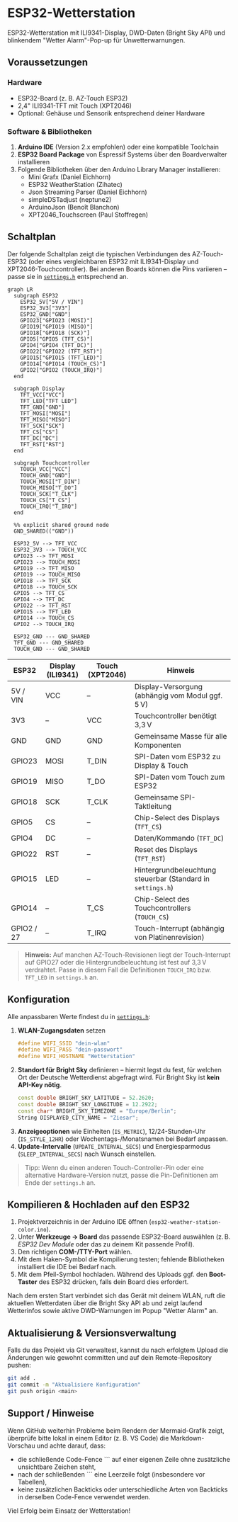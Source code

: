 # ESP32-Wetterstation

ESP32-Wetterstation mit ILI9341-Display, DWD-Daten (Bright Sky API) und blinkendem "Wetter Alarm"-Pop-up für Unwetterwarnungen.

## Voraussetzungen

### Hardware
- ESP32-Board (z. B. AZ-Touch ESP32)
- 2,4" ILI9341-TFT mit Touch (XPT2046)
- Optional: Gehäuse und Sensorik entsprechend deiner Hardware

### Software & Bibliotheken
1. **Arduino IDE** (Version 2.x empfohlen) oder eine kompatible Toolchain  
2. **ESP32 Board Package** von Espressif Systems über den Boardverwalter installieren  
3. Folgende Bibliotheken über den Arduino Library Manager installieren:
   - Mini Grafx (Daniel Eichhorn)
   - ESP32 WeatherStation (Zihatec)
   - Json Streaming Parser (Daniel Eichhorn)
   - simpleDSTadjust (neptune2)
   - ArduinoJson (Benoît Blanchon)
   - XPT2046_Touchscreen (Paul Stoffregen)

## Schaltplan
Der folgende Schaltplan zeigt die typischen Verbindungen des AZ-Touch-ESP32 (oder eines vergleichbaren ESP32 mit ILI9341-Display
und XPT2046-Touchcontroller). Bei anderen Boards können die Pins variieren – passe sie in [`settings.h`](settings.h) entsprechend
an.

```mermaid
graph LR
  subgraph ESP32
    ESP32_5V["5V / VIN"]
    ESP32_3V3["3V3"]
    ESP32_GND["GND"]
    GPIO23["GPIO23 (MOSI)"]
    GPIO19["GPIO19 (MISO)"]
    GPIO18["GPIO18 (SCK)"]
    GPIO5["GPIO5 (TFT_CS)"]
    GPIO4["GPIO4 (TFT_DC)"]
    GPIO22["GPIO22 (TFT_RST)"]
    GPIO15["GPIO15 (TFT_LED)"]
    GPIO14["GPIO14 (TOUCH_CS)"]
    GPIO2["GPIO2 (TOUCH_IRQ)"]
  end

  subgraph Display
    TFT_VCC["VCC"]
    TFT_LED["TFT LED"]
    TFT_GND["GND"]
    TFT_MOSI["MOSI"]
    TFT_MISO["MISO"]
    TFT_SCK["SCK"]
    TFT_CS["CS"]
    TFT_DC["DC"]
    TFT_RST["RST"]
  end

  subgraph Touchcontroller
    TOUCH_VCC["VCC"]
    TOUCH_GND["GND"]
    TOUCH_MOSI["T_DIN"]
    TOUCH_MISO["T_DO"]
    TOUCH_SCK["T_CLK"]
    TOUCH_CS["T_CS"]
    TOUCH_IRQ["T_IRQ"]
  end

  %% explicit shared ground node
  GND_SHARED(("GND"))

  ESP32_5V --> TFT_VCC
  ESP32_3V3 --> TOUCH_VCC
  GPIO23 --> TFT_MOSI
  GPIO23 --> TOUCH_MOSI
  GPIO19 --> TFT_MISO
  GPIO19 --> TOUCH_MISO
  GPIO18 --> TFT_SCK
  GPIO18 --> TOUCH_SCK
  GPIO5 --> TFT_CS
  GPIO4 --> TFT_DC
  GPIO22 --> TFT_RST
  GPIO15 --> TFT_LED
  GPIO14 --> TOUCH_CS
  GPIO2 --> TOUCH_IRQ

  ESP32_GND --- GND_SHARED
  TFT_GND --- GND_SHARED
  TOUCH_GND --- GND_SHARED
```

| ESP32 | Display (ILI9341) | Touch (XPT2046) | Hinweis |
|-------|-------------------|-----------------|---------|
| 5V / VIN | VCC | – | Display-Versorgung (abhängig vom Modul ggf. 5 V) |
| 3V3 | – | VCC | Touchcontroller benötigt 3,3 V |
| GND | GND | GND | Gemeinsame Masse für alle Komponenten |
| GPIO23 | MOSI | T_DIN | SPI-Daten vom ESP32 zu Display & Touch |
| GPIO19 | MISO | T_DO | SPI-Daten vom Touch zum ESP32 |
| GPIO18 | SCK | T_CLK | Gemeinsame SPI-Taktleitung |
| GPIO5 | CS | – | Chip-Select des Displays (`TFT_CS`) |
| GPIO4 | DC | – | Daten/Kommando (`TFT_DC`) |
| GPIO22 | RST | – | Reset des Displays (`TFT_RST`) |
| GPIO15 | LED | – | Hintergrundbeleuchtung steuerbar (Standard in `settings.h`) |
| GPIO14 | – | T_CS | Chip-Select des Touchcontrollers (`TOUCH_CS`) |
| GPIO2 / 27 | – | T_IRQ | Touch-Interrupt (abhängig von Platinenrevision) |

> **Hinweis:** Auf manchen AZ-Touch-Revisionen liegt der Touch-Interrupt auf GPIO27 oder die Hintergrundbeleuchtung ist fest auf
> 3,3 V verdrahtet. Passe in diesem Fall die Definitionen `TOUCH_IRQ` bzw. `TFT_LED` in `settings.h` an.

## Konfiguration
Alle anpassbaren Werte findest du in [`settings.h`](settings.h):

1. **WLAN-Zugangsdaten** setzen
   ```cpp
   #define WIFI_SSID "dein-wlan"
   #define WIFI_PASS "dein-passwort"
   #define WIFI_HOSTNAME "Wetterstation"
   ```
2. **Standort für Bright Sky** definieren – hiermit legst du fest, für welchen Ort der Deutsche Wetterdienst abgefragt wird. Für Bright Sky ist **kein API-Key nötig**.
   ```cpp
   const double BRIGHT_SKY_LATITUDE = 52.2620;
   const double BRIGHT_SKY_LONGITUDE = 12.2922;
   const char* BRIGHT_SKY_TIMEZONE = "Europe/Berlin";
   String DISPLAYED_CITY_NAME = "Ziesar";
   ```
3. **Anzeigeoptionen** wie Einheiten (`IS_METRIC`), 12/24-Stunden-Uhr (`IS_STYLE_12HR`) oder Wochentags-/Monatsnamen bei Bedarf anpassen.
4. **Update-Intervalle** (`UPDATE_INTERVAL_SECS`) und Energiesparmodus (`SLEEP_INTERVAL_SECS`) nach Wunsch einstellen.

> Tipp: Wenn du einen anderen Touch-Controller-Pin oder eine alternative Hardware-Version nutzt, passe die Pin-Definitionen am Ende der `settings.h` an.

## Kompilieren & Hochladen auf den ESP32
1. Projektverzeichnis in der Arduino IDE öffnen (`esp32-weather-station-color.ino`).
2. Unter **Werkzeuge → Board** das passende ESP32-Board auswählen (z. B. *ESP32 Dev Module* oder das zu deinem Kit passende Profil).
3. Den richtigen **COM-/TTY-Port** wählen.
4. Mit dem Haken-Symbol die Kompilierung testen; fehlende Bibliotheken installiert die IDE bei Bedarf nach.
5. Mit dem Pfeil-Symbol hochladen. Während des Uploads ggf. den **Boot-Taster** des ESP32 drücken, falls dein Board dies erfordert.

Nach dem ersten Start verbindet sich das Gerät mit deinem WLAN, ruft die aktuellen Wetterdaten über die Bright Sky API ab und zeigt laufend Wetterinfos sowie aktive DWD-Warnungen im Popup "Wetter Alarm" an.

## Aktualisierung & Versionsverwaltung
Falls du das Projekt via Git verwaltest, kannst du nach erfolgtem Upload die Änderungen wie gewohnt committen und auf dein Remote-Repository pushen:
```bash
git add .
git commit -m "Aktualisiere Konfiguration"
git push origin <main>
```

## Support / Hinweise
Wenn GitHub weiterhin Probleme beim Rendern der Mermaid-Grafik zeigt, überprüfe bitte lokal in einem Editor (z. B. VS Code) die Markdown-Vorschau und achte darauf, dass:
- die schließende Code-Fence ``` auf einer eigenen Zeile ohne zusätzliche unsichtbare Zeichen steht,
- nach der schließenden ``` eine Leerzeile folgt (insbesondere vor Tabellen),
- keine zusätzlichen Backticks oder unterschiedliche Arten von Backticks in derselben Code-Fence verwendet werden.

Viel Erfolg beim Einsatz der Wetterstation!
